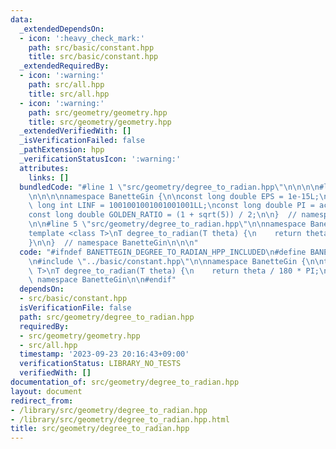 ```yaml
---
data:
  _extendedDependsOn:
  - icon: ':heavy_check_mark:'
    path: src/basic/constant.hpp
    title: src/basic/constant.hpp
  _extendedRequiredBy:
  - icon: ':warning:'
    path: src/all.hpp
    title: src/all.hpp
  - icon: ':warning:'
    path: src/geometry/geometry.hpp
    title: src/geometry/geometry.hpp
  _extendedVerifiedWith: []
  _isVerificationFailed: false
  _pathExtension: hpp
  _verificationStatusIcon: ':warning:'
  attributes:
    links: []
  bundledCode: "#line 1 \"src/geometry/degree_to_radian.hpp\"\n\n\n\n#line 1 \"src/basic/constant.hpp\"\
    \n\n\n\nnamespace BanetteGin {\n\nconst long double EPS = 1e-15L;\nconst long\
    \ long int LINF = 1001001001001001001LL;\nconst long double PI = acos(-1.0L);\n\
    const long double GOLDEN_RATIO = (1 + sqrt(5)) / 2;\n\n}  // namespace BanetteGin\n\
    \n\n#line 5 \"src/geometry/degree_to_radian.hpp\"\n\nnamespace BanetteGin {\n\n\
    template <class T>\nT degree_to_radian(T theta) {\n    return theta / 180 * PI;\n\
    }\n\n}  // namespace BanetteGin\n\n\n"
  code: "#ifndef BANETTEGIN_DEGREE_TO_RADIAN_HPP_INCLUDED\n#define BANETTEGIN_DEGREE_TO_RADIAN_HPP_INCLUDED\n\
    \n#include \"../basic/constant.hpp\"\n\nnamespace BanetteGin {\n\ntemplate <class\
    \ T>\nT degree_to_radian(T theta) {\n    return theta / 180 * PI;\n}\n\n}  //\
    \ namespace BanetteGin\n\n#endif"
  dependsOn:
  - src/basic/constant.hpp
  isVerificationFile: false
  path: src/geometry/degree_to_radian.hpp
  requiredBy:
  - src/geometry/geometry.hpp
  - src/all.hpp
  timestamp: '2023-09-23 20:16:43+09:00'
  verificationStatus: LIBRARY_NO_TESTS
  verifiedWith: []
documentation_of: src/geometry/degree_to_radian.hpp
layout: document
redirect_from:
- /library/src/geometry/degree_to_radian.hpp
- /library/src/geometry/degree_to_radian.hpp.html
title: src/geometry/degree_to_radian.hpp
---
```

